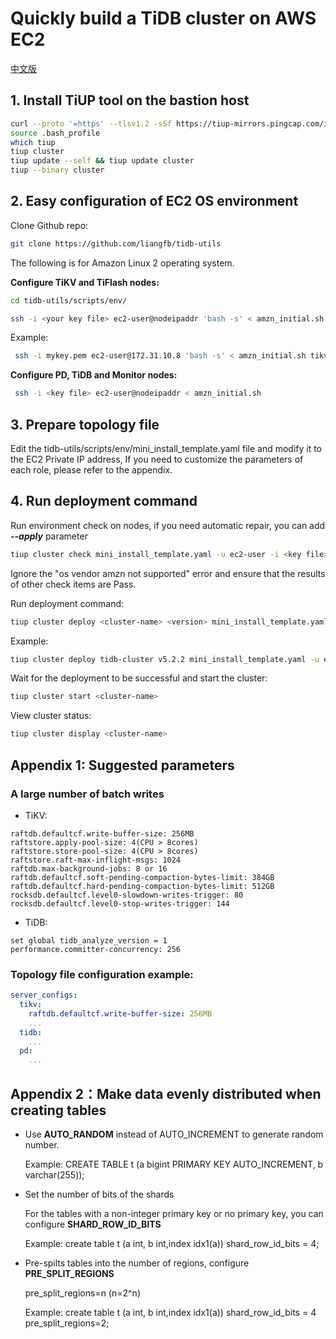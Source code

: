 # Quickly build a TiDB cluster on AWS EC2

[中文版](install_on_aws_ec2.md)

## 1. Install TiUP tool on the bastion host 

   ```Bash
   curl --proto '=https' --tlsv1.2 -sSf https://tiup-mirrors.pingcap.com/install.sh | sh
   source .bash_profile
   which tiup
   tiup cluster
   tiup update --self && tiup update cluster
   tiup --binary cluster
   ```

## 2. Easy configuration of EC2 OS environment
   Clone Github repo:
   ```Bash
   git clone https://github.com/liangfb/tidb-utils
   ```

   The following is for Amazon Linux 2 operating system.

   **Configure TiKV and TiFlash nodes:**
   ```bash
   cd tidb-utils/scripts/env/
   ```
   ```bash   
   ssh -i <your key file> ec2-user@nodeipaddr 'bash -s' < amzn_initial.sh tikv <data-volume-device>
   ```
   Example:
   ```bash
    ssh -i mykey.pem ec2-user@172.31.10.8 'bash -s' < amzn_initial.sh tikv nvme1n1
   ```

   **Configure PD, TiDB and Monitor nodes:**
   ```bash
    ssh -i <key file> ec2-user@nodeipaddr < amzn_initial.sh
   ```

## 3. Prepare topology file

   Edit the tidb-utils/scripts/env/mini_install_template.yaml file and modify it to the EC2 Private IP address,
   If you need to customize the parameters of each role, please refer to the appendix.

## 4. Run deployment command

   Run environment check on nodes, if you need automatic repair, you can add ***--apply*** parameter

   ```bash
   tiup cluster check mini_install_template.yaml -u ec2-user -i <key file>
   ```
   Ignore the "os vendor amzn not supported" error and ensure that the results of other check items are Pass.

   Run deployment command:
   ```Bash
   tiup cluster deploy <cluster-name> <version> mini_install_template.yaml -u ec2-user -i <key file>
   ```
   Example:

   ```bash
   tiup cluster deploy tidb-cluster v5.2.2 mini_install_template.yaml -u ec2-user -i mykey.pem
   ```

   Wait for the deployment to be successful and start the cluster:
   ```bash
   tiup cluster start <cluster-name>
   ```
   View cluster status:
   ```bash
   tiup cluster display <cluster-name>
   ```

## Appendix 1: Suggested parameters

### A large number of batch writes
   - TiKV:
   ```
   raftdb.defaultcf.write-buffer-size: 256MB
   raftstore.apply-pool-size: 4(CPU > 8cores)
   raftstore.store-pool-size: 4(CPU > 8cores)
   raftstore.raft-max-inflight-msgs: 1024
   raftdb.max-background-jobs: 8 or 16
   raftdb.defaultcf.soft-pending-compaction-bytes-limit: 384GB
   raftdb.defaultcf.hard-pending-compaction-bytes-limit: 512GB
   rocksdb.defaultcf.level0-slowdown-writes-trigger: 80
   rocksdb.defaultcf.level0-stop-writes-trigger: 144
   
   ```
   - TiDB:

   ```
   set global tidb_analyze_version = 1
   performance.committer-concurrency: 256
   ```

### Topology file configuration example:
```yaml
server_configs:
  tikv:
    raftdb.defaultcf.write-buffer-size: 256MB
    ...
  tidb:
    ...
  pd:
    ...
```

## Appendix 2：Make data evenly distributed when creating tables
- Use **AUTO_RANDOM** instead of AUTO_INCREMENT to generate random number.

  Example: CREATE TABLE t (a bigint PRIMARY KEY AUTO_INCREMENT, b varchar(255));

- Set the number of bits of the shards

  For the tables with a non-integer primary key or no primary key, you can configure **SHARD_ROW_ID_BITS**

  Example: create table t (a int, b int,index idx1(a)) shard_row_id_bits = 4;

- Pre-spilts tables into the number of regions, configure **PRE_SPLIT_REGIONS**

  pre_split_regions=n (n=2^n) 

  Example: create table t (a int, b int,index idx1(a)) shard_row_id_bits = 4 pre_split_regions=2;



